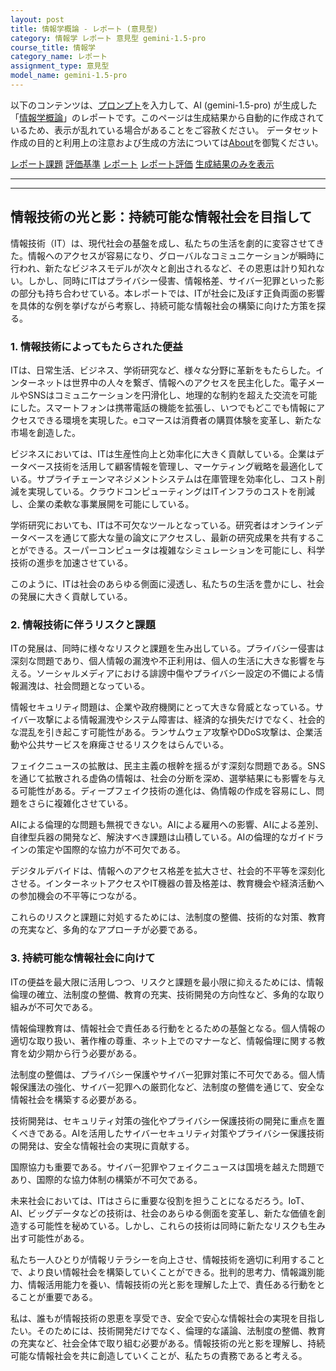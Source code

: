 ```yaml
---
layout: post
title: 情報学概論 - レポート (意見型)
category: 情報学 レポート 意見型 gemini-1.5-pro
course_title: 情報学
category_name: レポート
assignment_type: 意見型
model_name: gemini-1.5-pro
---
```


以下のコンテンツは、[プロンプト](http://127.0.0.1:8000/generated/情報学/gemini-1.5-pro/prompt_レポート-意見型.md)を入力して、AI (gemini-1.5-pro) が生成した「[情報学概論](/contents/情報学/)」のレポートです。このページは生成結果から自動的に作成されているため、表示が乱れている場合があることをご容赦ください。
データセット作成の目的と利用上の注意および生成の方法については[About](/About)を御覧ください。

[レポート課題](../レポート課題-意見型)
[評価基準](../評価基準-意見型)
[レポート](../レポート-意見型)
[レポート評価](../レポート評価-意見型)
[生成結果のみを表示](http://127.0.0.1:8000/generated/情報学/gemini-1.5-pro/レポート-意見型.md)
  

***
***
  
## 情報技術の光と影：持続可能な情報社会を目指して

情報技術（IT）は、現代社会の基盤を成し、私たちの生活を劇的に変容させてきた。情報へのアクセスが容易になり、グローバルなコミュニケーションが瞬時に行われ、新たなビジネスモデルが次々と創出されるなど、その恩恵は計り知れない。しかし、同時にITはプライバシー侵害、情報格差、サイバー犯罪といった影の部分も持ち合わせている。本レポートでは、ITが社会に及ぼす正負両面の影響を具体的な例を挙げながら考察し、持続可能な情報社会の構築に向けた方策を探る。

### 1. 情報技術によってもたらされた便益

ITは、日常生活、ビジネス、学術研究など、様々な分野に革新をもたらした。インターネットは世界中の人々を繋ぎ、情報へのアクセスを民主化した。電子メールやSNSはコミュニケーションを円滑化し、地理的な制約を超えた交流を可能にした。スマートフォンは携帯電話の機能を拡張し、いつでもどこでも情報にアクセスできる環境を実現した。eコマースは消費者の購買体験を変革し、新たな市場を創造した。

ビジネスにおいては、ITは生産性向上と効率化に大きく貢献している。企業はデータベース技術を活用して顧客情報を管理し、マーケティング戦略を最適化している。サプライチェーンマネジメントシステムは在庫管理を効率化し、コスト削減を実現している。クラウドコンピューティングはITインフラのコストを削減し、企業の柔軟な事業展開を可能にしている。

学術研究においても、ITは不可欠なツールとなっている。研究者はオンラインデータベースを通じて膨大な量の論文にアクセスし、最新の研究成果を共有することができる。スーパーコンピュータは複雑なシミュレーションを可能にし、科学技術の進歩を加速させている。

このように、ITは社会のあらゆる側面に浸透し、私たちの生活を豊かにし、社会の発展に大きく貢献している。

### 2. 情報技術に伴うリスクと課題

ITの発展は、同時に様々なリスクと課題を生み出している。プライバシー侵害は深刻な問題であり、個人情報の漏洩や不正利用は、個人の生活に大きな影響を与える。ソーシャルメディアにおける誹謗中傷やプライバシー設定の不備による情報漏洩は、社会問題となっている。

情報セキュリティ問題は、企業や政府機関にとって大きな脅威となっている。サイバー攻撃による情報漏洩やシステム障害は、経済的な損失だけでなく、社会的な混乱を引き起こす可能性がある。ランサムウェア攻撃やDDoS攻撃は、企業活動や公共サービスを麻痺させるリスクをはらんでいる。

フェイクニュースの拡散は、民主主義の根幹を揺るがす深刻な問題である。SNSを通じて拡散される虚偽の情報は、社会の分断を深め、選挙結果にも影響を与える可能性がある。ディープフェイク技術の進化は、偽情報の作成を容易にし、問題をさらに複雑化させている。

AIによる倫理的な問題も無視できない。AIによる雇用への影響、AIによる差別、自律型兵器の開発など、解決すべき課題は山積している。AIの倫理的なガイドラインの策定や国際的な協力が不可欠である。

デジタルデバイドは、情報へのアクセス格差を拡大させ、社会的不平等を深刻化させる。インターネットアクセスやIT機器の普及格差は、教育機会や経済活動への参加機会の不平等につながる。

これらのリスクと課題に対処するためには、法制度の整備、技術的な対策、教育の充実など、多角的なアプローチが必要である。

### 3. 持続可能な情報社会に向けて

ITの便益を最大限に活用しつつ、リスクと課題を最小限に抑えるためには、情報倫理の確立、法制度の整備、教育の充実、技術開発の方向性など、多角的な取り組みが不可欠である。

情報倫理教育は、情報社会で責任ある行動をとるための基盤となる。個人情報の適切な取り扱い、著作権の尊重、ネット上でのマナーなど、情報倫理に関する教育を幼少期から行う必要がある。

法制度の整備は、プライバシー保護やサイバー犯罪対策に不可欠である。個人情報保護法の強化、サイバー犯罪への厳罰化など、法制度の整備を通じて、安全な情報社会を構築する必要がある。

技術開発は、セキュリティ対策の強化やプライバシー保護技術の開発に重点を置くべきである。AIを活用したサイバーセキュリティ対策やプライバシー保護技術の開発は、安全な情報社会の実現に貢献する。

国際協力も重要である。サイバー犯罪やフェイクニュースは国境を越えた問題であり、国際的な協力体制の構築が不可欠である。

未来社会においては、ITはさらに重要な役割を担うことになるだろう。IoT、AI、ビッグデータなどの技術は、社会のあらゆる側面を変革し、新たな価値を創造する可能性を秘めている。しかし、これらの技術は同時に新たなリスクも生み出す可能性がある。

私たち一人ひとりが情報リテラシーを向上させ、情報技術を適切に利用することで、より良い情報社会を構築していくことができる。批判的思考力、情報識別能力、情報活用能力を養い、情報技術の光と影を理解した上で、責任ある行動をとることが重要である。

私は、誰もが情報技術の恩恵を享受でき、安全で安心な情報社会の実現を目指したい。そのためには、技術開発だけでなく、倫理的な議論、法制度の整備、教育の充実など、社会全体で取り組む必要がある。情報技術の光と影を理解し、持続可能な情報社会を共に創造していくことが、私たちの責務であると考える。

